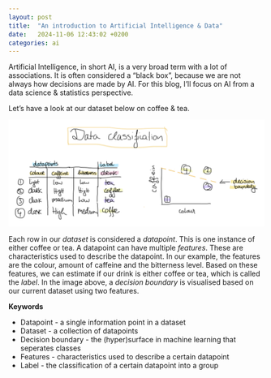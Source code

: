 ```yaml
---
layout: post
title:  "An introduction to Artificial Intelligence & Data"
date:   2024-11-06 12:43:02 +0200
categories: ai  
---
```


Artificial Intelligence, in short AI, is a very broad term with a lot of associations. It is often considered a “black box”, because we are not always how decisions are made by AI. For this blog, I’ll focus on AI from a data science & statistics perspective. 

Let’s have a look at our dataset below on coffee & tea.

![image](/assets/images/AI-data.png) 

Each row in our <i>dataset</i> is considered a <i>datapoint</i>. This is one instance of either coffee or tea. A datapoint can have multiple <i>features</i>. These are characteristics used to describe the datapoint. In our example, the features are the colour, amount of caffeine and the bitterness level. Based on these features, we can estimate if our drink is either coffee or tea, which is called the <i>label</i>. In the image above, a <i>decision boundary</i> is visualised based on our current dataset using two features.


<b>Keywords</b>
<ul>
<li> Datapoint - a single information point in a dataset </li>
<li> Dataset - a collection of datapoints</li>
<li> Decision boundary - the (hyper)surface in machine learning that seperates classes</li> 
<li> Features - characteristics used to describe a certain datapoint</li>
<li> Label - the classification of a certain datapoint into a group </li>

</ul>